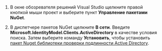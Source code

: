 1. В окне обозревателя решений Visual Studio щелкните правой кнопкой мыши проект и выберите пункт **Управление пакетами NuGet**.

2. В диспетчере пакетов NuGet щелкните **В сети**. Введите **Microsoft.IdentityModel.Clients.ActiveDirectory** в качестве условия поиска. Затем выберите команду **Установить**, чтобы установить [пакет Nuget библиотеки проверки подлинности Active Directory]. 

[Пакет Nuget библиотеки проверки подлинности Active Directory]: http://www.nuget.org/packages/Microsoft.IdentityModel.Clients.ActiveDirectory
[пакет Nuget библиотеки проверки подлинности Active Directory]: http://www.nuget.org/packages/Microsoft.IdentityModel.Clients.ActiveDirectory

<!--HONumber=49-->